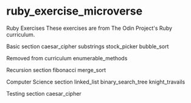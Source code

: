 # ruby_exercise_microverse
Ruby Exercises
These exercises are from The Odin Project's Ruby curriculum.

Basic section
caesar_cipher
substrings
stock_picker
bubble_sort

Removed from curriculum
enumerable_methods

Recursion section
fibonacci
merge_sort

Computer Science section
linked_list
binary_search_tree
knight_travails

Testing section
caesar_cipher
